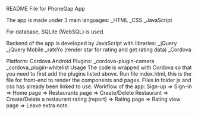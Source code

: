 README File for PhoneGap App

The app is made under 3 main languages:
_HTML
_CSS
_JavaScript

For database, SQLite (WebSQL) is used.

Backend of the app is developed by JavaScript with libraries:
_jQuery
_jQuery Mobile
_rateYo (render star for rating and get rating data)
_Cordova

Platform: Cordova Android
Plugins:
_cordova-plugin-camera
_cordova_plugin-whitelist
Usage
The code is wrapped with Cordova so that you need to first add the plugins listed above.
Run file index.html, this is the file for front-end to render the components and pages. Files in folder js and css has already been linked to use.
Workflow of the app: Sign-up => Sign-in => Home page => Restaurants page => Create/Delete Restaurant => Create/Delete a restaurant rating (report) => Rating page => Rating view page => Leave extra note.
